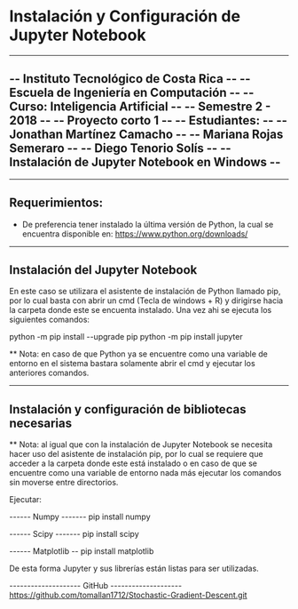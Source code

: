 # Instalación y Configuración de Jupyter Notebook

------------------------------------------------
-- Instituto Tecnológico de Costa Rica 	      --
-- Escuela de Ingeniería en Computación       --
-- Curso: Inteligencia Artificial	      --
-- Semestre 2 - 2018		 	      --
-- Proyecto corto 1 			      --
-- Estudiantes: 			      --
--	Jonathan Martínez Camacho 	      --
--	Mariana Rojas Semeraro 		      --
--	Diego Tenorio Solís 		      --
-- Instalación de Jupyter Notebook en Windows --
------------------------------------------------

---------------	
Requerimientos:
---------------

* De preferencia tener instalado la última versión de Python, la cual se encuentra disponible en: https://www.python.org/downloads/

--------------------------------
Instalación del Jupyter Notebook
--------------------------------

En este caso se utilizara el asistente de instalación de Python llamado pip, por lo cual basta con abrir un cmd (Tecla de windows + R) y dirigirse hacia la carpeta donde este se encuenta instalado. Una vez ahi se ejecuta los siguientes comandos:

python -m pip install --upgrade pip
python -m pip install jupyter

** Nota: en caso de que Python ya se encuentre como una variable de entorno en el sistema bastara solamente abrir el cmd y ejecutar los anteriores comandos.


-----------------------------------------------------
Instalación y configuración de bibliotecas necesarias
-----------------------------------------------------

** Nota: al igual que con la instalación de Jupyter Notebook se necesita hacer uso del asistente de instalación pip, por lo cual se requiere que acceder a la carpeta donde este está instalado o en caso de que se encuentre como una variable de entorno nada más ejecutar los comandos sin moverse entre directorios.

Ejecutar:

------ Numpy -------
pip install numpy

------ Scipy -------
pip install scipy

------ Matplotlib --
pip install matplotlib


De esta forma Jupyter y sus librerías están listas para ser utilizadas.

-------------------- GitHub --------------------
https://github.com/tomallan1712/Stochastic-Gradient-Descent.git
